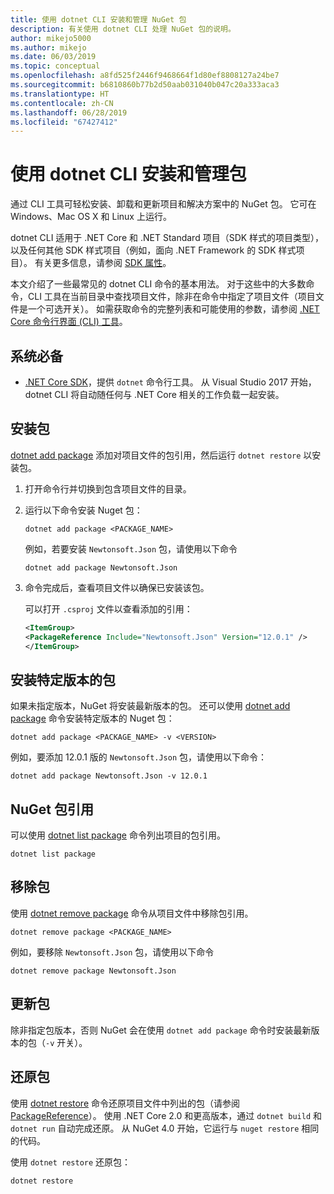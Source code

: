 ```yaml
---
title: 使用 dotnet CLI 安装和管理 NuGet 包
description: 有关使用 dotnet CLI 处理 NuGet 包的说明。
author: mikejo5000
ms.author: mikejo
ms.date: 06/03/2019
ms.topic: conceptual
ms.openlocfilehash: a8fd525f2446f9468664f1d80ef8808127a24be7
ms.sourcegitcommit: b6810860b77b2d50aab031040b047c20a333aca3
ms.translationtype: HT
ms.contentlocale: zh-CN
ms.lasthandoff: 06/28/2019
ms.locfileid: "67427412"
---
```

# <a name="install-and-manage-packages-using-the-dotnet-cli"></a>使用 dotnet CLI 安装和管理包

通过 CLI 工具可轻松安装、卸载和更新项目和解决方案中的 NuGet 包。 它可在 Windows、Mac OS X 和 Linux 上运行。

dotnet CLI 适用于 .NET Core 和 .NET Standard 项目（SDK 样式的项目类型），以及任何其他 SDK 样式项目（例如，面向 .NET Framework 的 SDK 样式项目）。 有关更多信息，请参阅 [SDK 属性](/dotnet/core/tools/csproj#additions)。

本文介绍了一些最常见的 dotnet CLI 命令的基本用法。 对于这些中的大多数命令，CLI 工具在当前目录中查找项目文件，除非在命令中指定了项目文件（项目文件是一个可选开关）。 如需获取命令的完整列表和可能使用的参数，请参阅 [.NET Core 命令行界面 (CLI) 工具](../tools/dotnet-commands.md)。

## <a name="prerequisites"></a>系统必备

- [.NET Core SDK](https://www.microsoft.com/net/download/)，提供 `dotnet` 命令行工具。 从 Visual Studio 2017 开始，dotnet CLI 将自动随任何与 .NET Core 相关的工作负载一起安装。

## <a name="install-a-package"></a>安装包

[dotnet add package](/dotnet/core/tools/dotnet-add-package?tabs=netcore2x) 添加对项目文件的包引用，然后运行 `dotnet restore` 以安装包。

1. 打开命令行并切换到包含项目文件的目录。

2. 运行以下命令安装 Nuget 包：

    ```cli
    dotnet add package <PACKAGE_NAME>
    ```

    例如，若要安装 `Newtonsoft.Json` 包，请使用以下命令

    ```cli
    dotnet add package Newtonsoft.Json
    ```

3. 命令完成后，查看项目文件以确保已安装该包。

   可以打开 `.csproj` 文件以查看添加的引用：

    ```xml
   <ItemGroup>
    <PackageReference Include="Newtonsoft.Json" Version="12.0.1" />
   </ItemGroup>
    ```

## <a name="install-a-specific-version-of-a-package"></a>安装特定版本的包

如果未指定版本，NuGet 将安装最新版本的包。 还可以使用 [dotnet add package](/dotnet/core/tools/dotnet-add-package?tabs=netcore2x) 命令安装特定版本的 Nuget 包：

```cli
dotnet add package <PACKAGE_NAME> -v <VERSION>
```

例如，要添加 12.0.1 版的 `Newtonsoft.Json` 包，请使用以下命令：

```cli
dotnet add package Newtonsoft.Json -v 12.0.1
```

## <a name="list-package-references"></a>NuGet 包引用

可以使用 [dotnet list package](/dotnet/core/tools/dotnet-list-package?tabs=netcore2x) 命令列出项目的包引用。

```cli
dotnet list package
```

## <a name="remove-a-package"></a>移除包

使用 [dotnet remove package](/dotnet/core/tools/dotnet-remove-package?tabs=netcore2x) 命令从项目文件中移除包引用。

```cli
dotnet remove package <PACKAGE_NAME>
```

例如，要移除 `Newtonsoft.Json` 包，请使用以下命令

```cli
dotnet remove package Newtonsoft.Json
```

## <a name="update-a-package"></a>更新包

除非指定包版本，否则 NuGet 会在使用 `dotnet add package` 命令时安装最新版本的包（`-v` 开关）。

## <a name="restore-packages"></a>还原包

使用 [dotnet restore](/dotnet/core/tools/dotnet-restore?tabs=netcore2x) 命令还原项目文件中列出的包（请参阅 [PackageReference](../consume-packages/package-references-in-project-files.md)）。 使用 .NET Core 2.0 和更高版本，通过 `dotnet build` 和 `dotnet run` 自动完成还原。 从 NuGet 4.0 开始，它运行与 `nuget restore` 相同的代码。

使用 `dotnet restore` 还原包：

```cli
dotnet restore 
```
